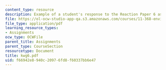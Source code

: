 ```yaml
---
content_type: resource
description: Example of a student's response to the Reaction Paper 6 assignment.
file: https://ol-ocw-studio-app-qa.s3.amazonaws.com/courses/11-368-environmental-justice-fall-2004/f66942e8940c20976fd8f60337bb6e47_kwg6.pdf
file_type: application/pdf
learning_resource_types:
- Assignments
ocw_type: OCWFile
parent_title: Assignments
parent_type: CourseSection
resourcetype: Document
title: kwg6.pdf
uid: f66942e8-940c-2097-6fd8-f60337bb6e47
---
```

